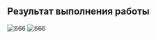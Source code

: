 ## Результат выполнения работы

![666](https://user-images.githubusercontent.com/97364957/184545598-df56f41b-02a1-4723-8444-45845650285f.png)
![666](https://user-images.githubusercontent.com/97364957/184545623-55003082-2f8f-46b4-bc67-66403e590018.png)
